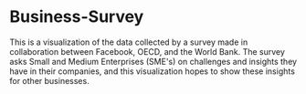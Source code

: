 # Business-Survey
This is a visualization of the data collected by a survey made in collaboration between Facebook, OECD, and the World Bank. The survey asks Small and Medium Enterprises (SME's) on challenges and insights they have in their companies, and this visualization hopes to show these insights for other businesses. 

